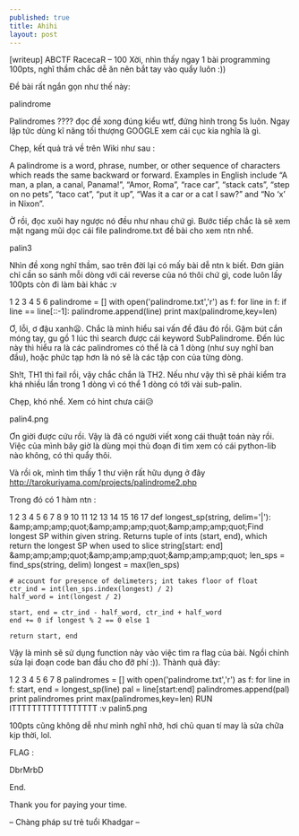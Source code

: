 ```yaml
---
published: true
title: Ahihi
layout: post
---
```

[writeup] ABCTF RacecaR – 100
Xời, nhìn thấy ngay 1 bài programming 100pts, nghĩ thầm chắc dễ ăn nên bắt tay vào quẩy luôn :))

Đề bài rất ngắn gọn như thế này:

palindrome

Palindromes ???? đọc đề xong đúng kiểu wtf, đứng hình trong 5s luôn. Ngay lập tức dùng kĩ năng tối thượng GOOGLE xem cái cục kia nghĩa là gì.

Chẹp, kết quả trả về trên Wiki như sau :

A palindrome is a word, phrase, number, or other sequence of characters which reads the same backward or forward.  Examples in English include “A man, a plan, a canal, Panama!”, “Amor, Roma”, “race car”, “stack cats”, “step on no pets”, “taco cat”, “put it up”, “Was it a car or a cat I saw?” and “No ‘x’ in Nixon”.

Ờ rồi, đọc xuôi hay ngược nó đều như nhau chứ gì. Bước tiếp chắc là sẽ xem mặt ngang mũi dọc cái file palindrome.txt đề bài cho xem ntn nhể.

palin3

Nhìn đề xong nghĩ thầm, sao trên đời lại có mấy bài dễ ntn k biết. Đơn giản chỉ cần so sánh mỗi dòng với cái reverse của nó thôi chứ gì, code luôn lấy 100pts còn đi làm bài khác :v

1
2
3
4
5
6
palindrome = []
with open('palindrome.txt','r') as f:
for line in f:
    if line == line[::-1]:
    palindrome.append(line)
print max(palindrome,key=len)
 

Ơ, lỗi, ơ đậu xanh😦. Chắc là mình hiểu sai vấn đề đâu đó rồi. Gặm bút cắn móng tay, gu gồ 1 lúc thì search được cái keyword SubPalindrome. Đến lúc này thì hiểu ra là các palindromes có thể là cả 1 dòng (như suy nghĩ ban đầu), hoặc phức tạp hơn là nó sẽ là các tập con của từng dòng.

Sh!t, TH1 thì fail rồi, vậy chắc chắn là TH2. Nếu như vậy thì sẽ phải kiểm tra khá nhiều lần trong 1 dòng vì có thể 1 dòng có tới vài sub-palin.

Chẹp, khó nhể. Xem có hint chưa cái😥

palin4.png

Ơn giời được cứu rồi. Vậy là đã có người viết xong cái thuật toán này rồi. Việc của mình bây giờ là dùng mọi thủ đoạn đi tìm xem có cái python-lib nào không, có thì quẩy thôi.

Và rồi ok, mình tìm thấy 1 thư viện rất hữu dụng ở đây http://tarokuriyama.com/projects/palindrome2.php

Trong đó có 1 hàm ntn :

1
2
3
4
5
6
7
8
9
10
11
12
13
14
15
16
17
def longest_sp(string, delim='|'):
    &amp;amp;amp;amp;quot;&amp;amp;amp;amp;quot;&amp;amp;amp;amp;quot;Find longest SP within given string.
    Returns
    tuple of ints (start, end), which return the longest SP
    when used to slice string[start: end]
    &amp;amp;amp;amp;quot;&amp;amp;amp;amp;quot;&amp;amp;amp;amp;quot;
    len_sps = find_sps(string, delim)
    longest = max(len_sps)
 
    # account for presence of delimeters; int takes floor of float
    ctr_ind = int(len_sps.index(longest) / 2)
    half_word = int(longest / 2)
 
    start, end = ctr_ind - half_word, ctr_ind + half_word
    end += 0 if longest % 2 == 0 else 1
 
    return start, end
Vậy là mình sẽ sử dụng function này vào việc tìm ra flag của bài. Ngồi chỉnh sửa lại đoạn code ban đầu cho đỡ phí :)). Thành quả đây:

 

1
2
3
4
5
6
7
8
palindromes = []
with open('palindrome.txt','r') as f:
    for line in f:
        start, end = longest_sp(line)
        pal = line[start:end]
        palindromes.append(pal)
print palindromes
print max(palindromes,key=len)
RUN ITTTTTTTTTTTTTTTTT :v
palin5.png

100pts cũng không dễ như mình nghĩ nhở, hơi chủ quan tí may là sửa chữa kịp thời, lol.

FLAG :

DbrMrbD

End.

Thank you for paying your time.

– Chàng pháp sư trẻ tuổi Khadgar –
